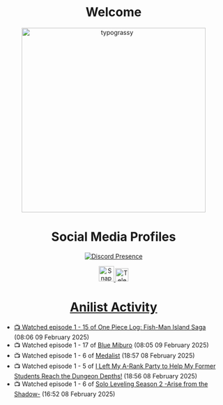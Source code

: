 <div align="center">

# Welcome
<a href="https://github.com/kawarimidoll/typograssy">
    <img alt="typograssy" src="https://typograssy.deno.dev/api?text=%E3%82%88%E3%81%86%E3%81%93%E3%81%9D%E3%81%BF%E3%81%AA%E3%81%95%E3%82%93%20-%20Sheby--&&l0=none&l1=82d9d0&l2=027353&l3=038c4c&l4=01402e&bg=none&frame=none&speed=100&comment=" width="421.99">
</a>

</div>

<div align="center">

# Social Media Profiles

[![Discord Presence](https://lanyard.cnrad.dev/api/612532963938271232)](https://discord.com/users/612532963938271232)


<a href="https://www.snapchat.com/add/a.sheby" title="Snapchat Profile">
    <img src="https://www.freepnglogos.com/uploads/snapchat-logo-png-0.png" width="35" alt="Snapchat Logo" />


<a href="https://t.me/ASheby" title="Telegram Profile">
    <img src="https://www.freepnglogos.com/uploads/telegram-logo-png-0.png" width="30" alt="Telegram Logo" />


</div>

<div align="center">

# Anilist Activity

</div>

<!-- ANILIST_ACTIVITY:start -->

-   📺 Watched episode 1 - 15 of [One Piece Log: Fish-Man Island Saga](https://anilist.co/anime/183423) (08:06 09 February 2025)
-   📺 Watched episode 1 - 17 of [Blue Miburo](https://anilist.co/anime/169258) (08:05 09 February 2025)
-   📺 Watched episode 1 - 6 of [Medalist](https://anilist.co/anime/165171) (18:57 08 February 2025)
-   📺 Watched episode 1 - 5 of [I Left My A-Rank Party to Help My Former Students Reach the Dungeon Depths!](https://anilist.co/anime/180812) (18:56 08 February 2025)
-   📺 Watched episode 1 - 6 of [Solo Leveling Season 2 -Arise from the Shadow-](https://anilist.co/anime/176496) (16:52 08 February 2025)

<!-- ANILIST_ACTIVITY:end -->

